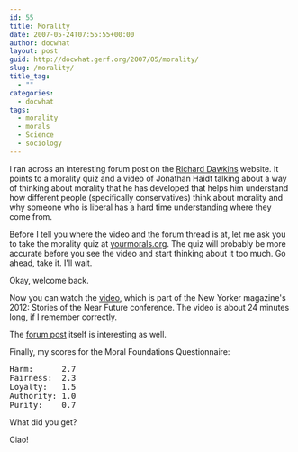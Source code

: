 ```yaml
---
id: 55
title: Morality
date: 2007-05-24T07:55:55+00:00
author: docwhat
layout: post
guid: http://docwhat.gerf.org/2007/05/morality/
slug: /morality/
title_tag:
  - ""
categories:
  - docwhat
tags:
  - morality
  - morals
  - Science
  - sociology
---
```

<!-- ckey="3406B841" -->

I ran across an interesting forum post on the <a rel="tag" href="http://www.richarddawkins.net/">Richard Dawkins</a> website. It points to a morality quiz and a video of Jonathan Haidt talking about a way of thinking about morality that he has developed that helps him understand how different people (specifically conservatives) think about morality and why someone who is liberal has a hard time understanding where they come from.

Before I tell you where the video and the forum thread is at, let me ask you to take the morality quiz at <a href="http://www.yourmorals.org/">yourmorals.org</a>.  The quiz will probably be more accurate before you see the video and start thinking about it too much.  Go ahead, take it.  I'll wait.



Okay, welcome back.

Now you can watch the <a href="http://www.newyorker.com/online/video/conference/2007/haidt">video</a>, which is part of the New Yorker magazine's 2012: Stories of the Near Future conference.  The video is about 24 minutes long, if I remember correctly.

The <a href="http://www.richarddawkins.net/forum/viewtopic.php?t=15021&amp;sid=6e15f2a4f958fa71f374b8e13a2200a7">forum post</a> itself is interesting as well.

Finally, my scores for the Moral Foundations Questionnaire:
<pre>Harm:      2.7
Fairness:  2.3
Loyalty:   1.5
Authority: 1.0
Purity:    0.7</pre>
What did you get?

Ciao!